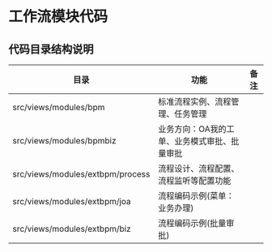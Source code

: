 工作流模块代码
====



## 代码目录结构说明

| 目录          | 功能   | 备注 |
|--------------|---------|----|
| src/views/modules/bpm      | 标准流程实例、流程管理、任务管理  | | 
| src/views/modules/bpmbiz      |业务方向：OA我的工单、业务模式审批、批量审批   | | 
| src/views/modules/extbpm/process      |流程设计、流程配置、流程监听等配置功能   | | 
| src/views/modules/extbpm/joa      |流程编码示例(菜单：业务办理)   | | 
| src/views/modules/extbpm/biz      |流程编码示例(批量审批)   | | 

